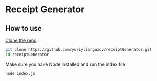 # Receipt Generator

## How to use

[Clone the repo](https://github.com/yuriylianguzov/receiptGenerator):

```bash
git clone https://github.com/yuriylianguzov/receiptGenerator.git
cd receiptGenerator
```

Make sure you have Node installed and run the index file

```bash
node index.js
```
